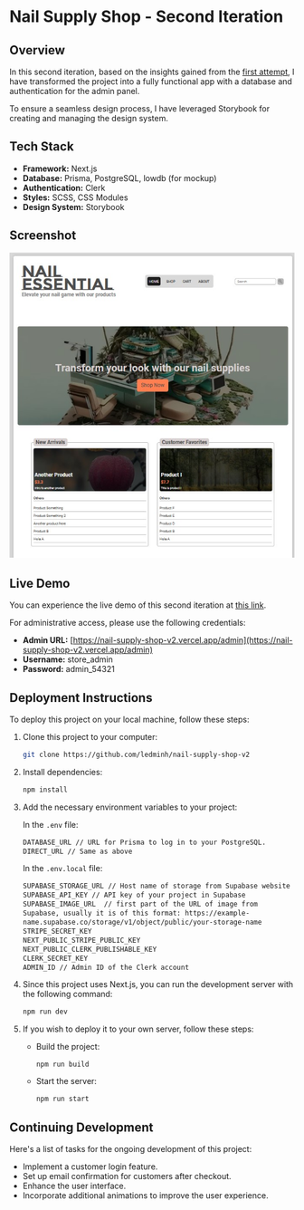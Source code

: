 
# Nail Supply Shop - Second Iteration

## Overview

In this second iteration, based on the insights gained from the [first attempt](https://github.com/ledminh/nail-supply-shop), I have transformed the project into a fully functional app with a database and authentication for the admin panel.

To ensure a seamless design process, I have leveraged Storybook for creating and managing the design system.

## Tech Stack

- **Framework:** Next.js
- **Database:** Prisma, PostgreSQL, lowdb (for mockup)
- **Authentication:** Clerk
- **Styles:** SCSS, CSS Modules
- **Design System:** Storybook


## Screenshot
![Second Iteration Screenshot](2nd-iteration-screenshot.jpg)

## Live Demo

You can experience the live demo of this second iteration at [this link](https://nail-supply-shop-v2.vercel.app).

For administrative access, please use the following credentials:

- **Admin URL:** [https://nail-supply-shop-v2.vercel.app/admin](https://nail-supply-shop-v2.vercel.app/admin)
- **Username:** store_admin
- **Password:** admin_54321

## Deployment Instructions

To deploy this project on your local machine, follow these steps:

1. Clone this project to your computer:

   ```sh
   git clone https://github.com/ledminh/nail-supply-shop-v2
   ```

2. Install dependencies:

   ```sh
   npm install
   ```

3. Add the necessary environment variables to your project:

   In the `.env` file:

   ```
   DATABASE_URL // URL for Prisma to log in to your PostgreSQL. 
   DIRECT_URL // Same as above
   ```

   In the `.env.local` file:

   ```
   SUPABASE_STORAGE_URL // Host name of storage from Supabase website  
   SUPABASE_API_KEY // API key of your project in Supabase 
   SUPABASE_IMAGE_URL  // first part of the URL of image from Supabase, usually it is of this format: https://example-name.supabase.co/storage/v1/object/public/your-storage-name
   STRIPE_SECRET_KEY  
   NEXT_PUBLIC_STRIPE_PUBLIC_KEY
   NEXT_PUBLIC_CLERK_PUBLISHABLE_KEY
   CLERK_SECRET_KEY
   ADMIN_ID // Admin ID of the Clerk account
   ```

4. Since this project uses Next.js, you can run the development server with the following command:

   ```sh
   npm run dev
   ```

5. If you wish to deploy it to your own server, follow these steps:

   - Build the project:

     ```sh
     npm run build
     ```

   - Start the server:

     ```sh
     npm run start
     ```

## Continuing Development

Here's a list of tasks for the ongoing development of this project:

- Implement a customer login feature.
- Set up email confirmation for customers after checkout.
- Enhance the user interface.
- Incorporate additional animations to improve the user experience.



